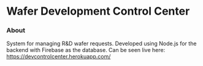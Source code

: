 # Wafer Development Control Center

### About
System for managing R&D wafer requests. Developed using Node.js for the backend with Firebase as the database. Can be seen live here: https://devcontrolcenter.herokuapp.com/


